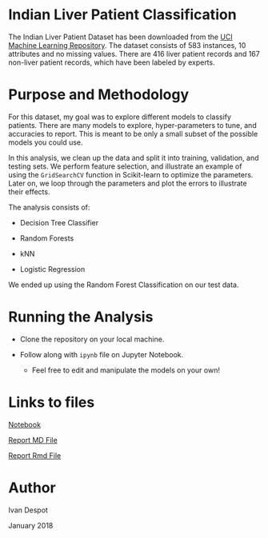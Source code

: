 # Indian Liver Patient Classification

The Indian Liver Patient Dataset has been downloaded from the [UCI Machine Learning Repository](http://archive.ics.uci.edu/ml/datasets/ILPD+%28Indian+Liver+Patient+Dataset%29). The dataset consists of 583 instances, 10 attributes and no missing values. There are 416 liver patient records and 167 non-liver patient records, which have been labeled by experts.

# Purpose and Methodology

For this dataset, my goal was to explore different models to classify patients. There are many models to explore, hyper-parameters to tune, and accuracies to report. This is meant to be only a small subset of the possible models you could use.

In this analysis, we clean up the data and split it into training, validation, and testing sets. We perform feature selection, and illustrate an example of using the `GridSearchCV` function in Scikit-learn to optimize the parameters. Later on, we loop through the parameters and plot the errors to illustrate their effects.

The analysis consists of:

* Decision Tree Classifier

* Random Forests

* kNN

* Logistic Regression

We ended up using the Random Forest Classification on our test data.

# Running the Analysis

* Clone the repository on your local machine.

* Follow along with `ipynb` file on Jupyter Notebook.

  * Feel free to edit and manipulate the models on your own!

# Links to files

[Notebook](https://github.com/Ivan-Despot/liver_ptn_classification/blob/master/src/ilpd.ipynb)

[Report MD File](https://github.com/Ivan-Despot/liver_ptn_classification/blob/master/results/ilpd_results.md)

[Report Rmd File](https://github.com/Ivan-Despot/liver_ptn_classification/blob/master/results/ilpd_results.Rmd)

# Author

Ivan Despot

January 2018
